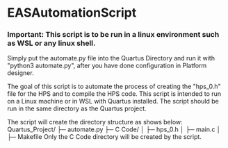 # EASAutomationScript

### Important: This script is to be run in a linux environment such as WSL or any linux shell.

Simply put the automate.py file into the Quartus Directory and run it with "python3 automate.py", after you have done configuration in Platform designer.

The goal of this script is to automate the process of creating the "hps_0.h" file for the HPS and
to compile the HPS code.
This script is intended to run on a Linux machine or in WSL with Quartus installed.
The script should be run in the same directory as the Quartus project.

The script will create the directory structure as shows below:
Quartus_Project/
├─ automate.py
├─ C Code/
│  ├─ hps_0.h
│  ├─ main.c
│  ├─ Makefile
Only the C Code directory will be created by the script.
